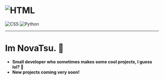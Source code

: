 # ![HTML](https://img.shields.io/badge/HTML-E34F26?style=flat&logo=html5&logoColor=white)
![CSS](https://img.shields.io/badge/CSS-1572B6?style=flat&logo=css3&logoColor=white)
![Python](https://img.shields.io/badge/Python-3776AB?style=flat&logo=python&logoColor=white)

---
# Im NovaTsu. 👋
- **Small developer who sometimes makes some cool projects, I guess lol? 🦧**
- **New projects coming very soon!**
#
